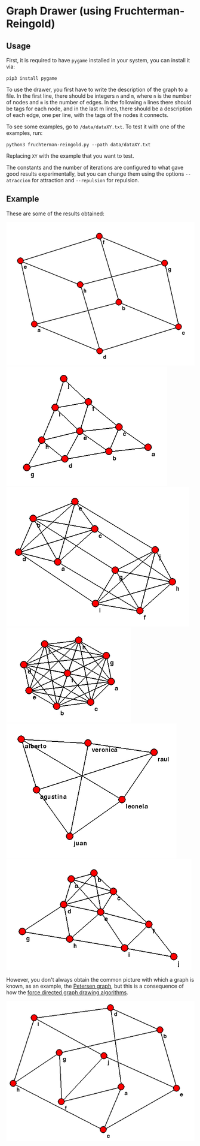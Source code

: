 # Graph Drawer (using Fruchterman-Reingold)

## Usage

First, it is required to have `pygame` installed in your system, you can install it via:

```
pip3 install pygame
```

To use the drawer, you first have to write the description of the graph to a file. In the first line, there should be integers `n` and `m`, where `n` is the number of nodes and `m` is the number of edges. In the following `n` lines there should be tags for each node, and in the last m lines, there should be a description of each edge, one per line, with the tags of the nodes it connects.

To see some examples, go to `/data/dataXY.txt`. To test it with one of the examples, run:

```
python3 fruchterman-reingold.py --path data/dataXY.txt
```

Replacing `XY` with the example that you want to test.

The constants and the number of iterations are configured to what gave good results experimentally, but you can change them using the options `--atraccion` for attraction and `--repulsion` for repulsion.

## Example

These are some of the results obtained:

![Cube](ejemplos/cubo.png)
![Triangulated triangle](ejemplos/triangulo_triangulado.png)
![connected K5](ejemplos/k5_unidos.png)
![K9](ejemplos/k9.png)
![K3-3](ejemplos/k33.png)
![Triangle with K5](ejemplos/triangulo_k5.png)

However, you don't always obtain the common picture with which a graph is known, as an example, the [Petersen graph](https://en.wikipedia.org/wiki/Petersen_graph), but this is a consequence of how the [force directed graph drawing algorithms](https://en.wikipedia.org/wiki/Force-directed_graph_drawing).

![Petersen](ejemplos/petersen.png)
